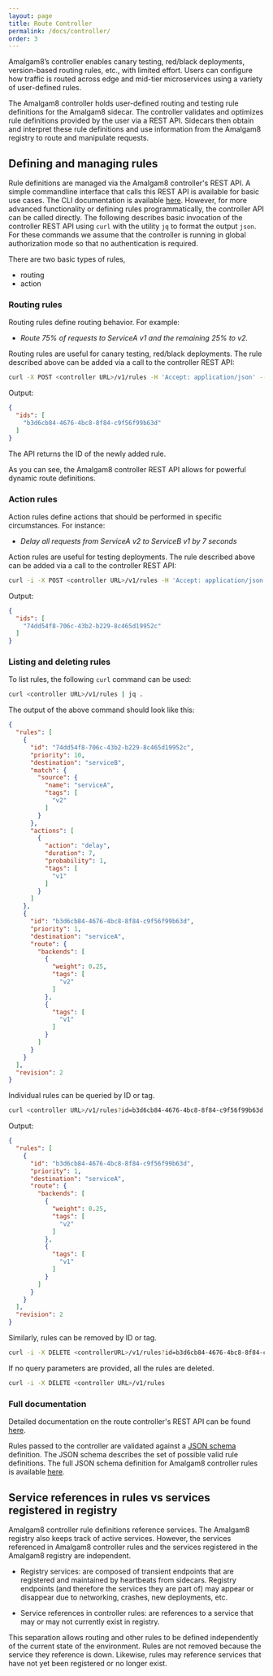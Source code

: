 ```yaml
---
layout: page
title: Route Controller
permalink: /docs/controller/
order: 3
---
```


Amalgam8’s controller enables canary testing, red/black deployments, version-based routing rules, etc., with limited effort. Users can configure how traffic is routed across edge and mid-tier microservices using a variety of user-defined rules. 

The Amalgam8 controller holds user-defined routing and testing rule definitions for the Amalgam8 sidecar. The controller validates and optimizes rule definitions provided by the user via a REST API. Sidecars then obtain and interpret these rule definitions and use information from the Amalgam8 registry to route and manipulate requests.

<!-- TODO: INSERT DIAGRAM -->

## Defining and managing rules <a id="rules"></a>
Rule definitions are managed via the Amalgam8 controller's REST API. A simple commandline interface that calls this REST API is available for basic use cases. The CLI documentation is available [here](linktocli). However, for more advanced functionality or defining rules programmatically, the controller API can be called directly. The following describes basic invocation of the controller REST API using `curl` with the utility `jq` to format the output `json`. For these commands we assume that the controller is running in global authorization mode so that no authentication is required.

There are two basic types of rules,

* routing
* action

### Routing rules
Routing rules define routing behavior. For example:
 
* _Route 75% of requests to ServiceA v1 and the remaining 25% to v2._

Routing rules are useful for canary testing, red/black deployments. The rule described above can be added via a call to the controller REST API:

```bash
curl -X POST <controller URL>/v1/rules -H 'Accept: application/json' --data '{"rules": [{"priority": 1, "route": {"backends": [{"weight": 0.25, "tags": ["v2"]}, {"tags": ["v1"]}]}, "destination": "serviceA"}]}' | jq .
```

Output:

```json
{
  "ids": [
    "b3d6cb84-4676-4bc8-8f84-c9f56f99b63d"
  ]
}
```

The API returns the ID of the newly added rule.

As you can see, the Amalgam8 controller REST API allows for powerful dynamic route definitions. 

### Action rules
Action rules define actions that should be performed in specific circumstances. For instance:

* _Delay all requests from ServiceA v2 to ServiceB v1 by 7 seconds_ 
  
Action rules are useful for testing deployments. The rule described above can be added via a call to the controller REST API:

```bash
curl -i -X POST <controller URL>/v1/rules -H 'Accept: application/json' --data '{"rules": [{"priority": 10, "destination": "serviceB", "actions": [{"action": "delay", "duration": 7.0, "probability": 1.0, "tags": ["v1"]}], "match": {"source": {"name": "serviceA", "tags": ["v2"]}}}]}' | jq .
```

Output:

```json
{
  "ids": [
    "74dd54f8-706c-43b2-b229-8c465d19952c"
  ]
}
```

### Listing and deleting rules
To list rules, the following `curl` command can be used:

```bash
curl <controller URL>/v1/rules | jq .
```

The output of the above command should look like this:

```json
{
  "rules": [
    {
      "id": "74dd54f8-706c-43b2-b229-8c465d19952c",
      "priority": 10,
      "destination": "serviceB",
      "match": {
        "source": {
          "name": "serviceA",
          "tags": [
            "v2"
          ]
        }
      },
      "actions": [
        {
          "action": "delay",
          "duration": 7,
          "probability": 1,
          "tags": [
            "v1"
          ]
        }
      ]
    },
    {
      "id": "b3d6cb84-4676-4bc8-8f84-c9f56f99b63d",
      "priority": 1,
      "destination": "serviceA",
      "route": {
        "backends": [
          {
            "weight": 0.25,
            "tags": [
              "v2"
            ]
          },
          {
            "tags": [
              "v1"
            ]
          }
        ]
      }
    }
  ],
  "revision": 2
}
```

Individual rules can be queried by ID or tag.

```bash
curl <controller URL>/v1/rules?id=b3d6cb84-4676-4bc8-8f84-c9f56f99b63d | jq .
```

Output:

```json
{
  "rules": [
    {
      "id": "b3d6cb84-4676-4bc8-8f84-c9f56f99b63d",
      "priority": 1,
      "destination": "serviceA",
      "route": {
        "backends": [
          {
            "weight": 0.25,
            "tags": [
              "v2"
            ]
          },
          {
            "tags": [
              "v1"
            ]
          }
        ]
      }
    }
  ],
  "revision": 2
}
```

Similarly, rules can be removed by ID or tag. 

```bash
curl -i -X DELETE <controllerURL>/v1/rules?id=b3d6cb84-4676-4bc8-8f84-c9f56f99b63d
```

If no query parameters are provided, all the rules are deleted.

```bash
curl -i -X DELETE <controller URL>/v1/rules
```

### Full documentation

Detailed documentation on the route controller's REST API can be found [here](/api/controller/).

Rules passed to the controller are validated against a [JSON schema](http://json-schema.org/) definition. The JSON schema describes the set of possible valid rule definitions. The full JSON schema definition for Amalgam8 controller rules is available [here](/api/controller-rules-schema/).

## Service references in rules vs services registered in registry
Amalgam8 controller rule definitions reference services. The Amalgam8 registry also keeps track of active services. However, the services referenced in Amalgam8 controller rules and the services registered in the Amalgam8 registry are independent.

* Registry services: are composed of transient endpoints that are registered and maintained by heartbeats from sidecars. Registry endpoints (and therefore the services they are part of) may appear or disappear due to networking, crashes, new deployments, etc.

* Service references in controller rules: are references to a service that may or may not currently exist in registry.

This separation allows routing and other rules to be defined independently of the current state of the environment. Rules are not removed because the service they reference is down. Likewise, rules may reference services that have not yet been registered or no longer exist.
